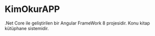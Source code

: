 # KimOkurAPP
.Net Core ile geliştirilen bir Angular FrameWork 8 projesidir. Konu kitap kütüphane sistemidir.
